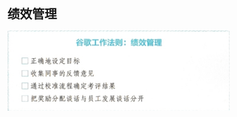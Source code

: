 # 绩效管理

![&#x300A;&#x91CD;&#x65B0;&#x5B9A;&#x4E49;&#x56E2;&#x961F;&#x300B;](../.gitbook/assets/image%20%284%29.png)

